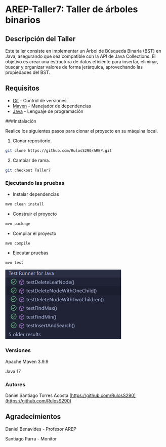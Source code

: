 # AREP-Taller7: Taller de árboles binarios

## Descripción del Taller

Este taller consiste en implementar un Árbol de Búsqueda Binaria (BST) en Java, asegurando que sea compatible con la API de Java Collections. El objetivo es crear una estructura de datos eficiente para insertar, eliminar, buscar y organizar valores de forma jerárquica, aprovechando las propiedades del BST.

## Requisitos

* [Git](https://git-scm.com/) - Control de versiones
* [Maven](https://maven.apache.org/) - Manejador de dependencias
* [Java](https://www.oracle.com/java/technologies/downloads/#java17) - Lenguaje de programación

###Instalación

Realice los siguientes pasos para clonar el proyecto en su máquina local.

1. Clonar repositorio.

```bash
git clone https://github.com/RulosS290/AREP.git
```

2. Cambiar de rama.

```bash
git checkout Taller7
```

### Ejecutando las pruebas

* Instalar dependencias
```bash
mvn clean install
```

* Construir el proyecto
```bash
mvn package
```
* Compilar el proyecto
```bash
mvn compile
```
* Ejecutar pruebas
```bash
mvn test
```

![alt text](image.png)

### Versiones

Apache Maven 3.9.9

Java 17

### Autores

Daniel Santiago Torres Acosta [https://github.com/RulosS290](https://github.com/RulosS290)

## Agradecimientos

Daniel Benavides - Profesor AREP

Santiago Parra - Monitor
